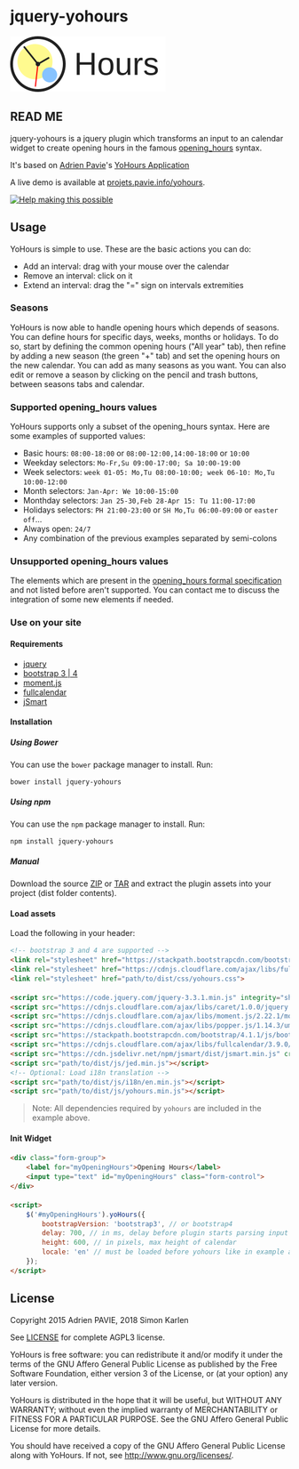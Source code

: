 # jquery-yohours

![YoHours logo](src/img/logo.svg)

## READ ME

jquery-yohours is a jquery plugin which transforms an input to an calendar 
widget to create opening hours in the famous 
[opening_hours](https://wiki.openstreetmap.org/wiki/Key:opening_hours) syntax.

It's based on [Adrien Pavie](https://github.com/PanierAvide)'s
[YoHours Application](http://projets.pavie.info/yohours/)

A live demo is available at [projets.pavie.info/yohours](http://projets.pavie.info/yohours/).

[![Help making this possible](https://liberapay.com/assets/widgets/donate.svg)](https://liberapay.com/PanierAvide/donate)

## Usage

YoHours is simple to use. These are the basic actions you can do:

* Add an interval: drag with your mouse over the calendar
* Remove an interval: click on it
* Extend an interval: drag the "=" sign on intervals extremities

### Seasons

YoHours is now able to handle opening hours which depends of seasons. 
You can define hours for specific days, weeks, months or holidays. To do so, 
start by defining the common opening hours ("All year" tab), then refine by 
adding a new season (the green "+" tab) and set the opening hours on the new 
calendar. You can add as many seasons as you want. You can also edit or remove 
a season by clicking on the pencil and trash buttons, between seasons tabs 
and calendar.


### Supported opening_hours values

YoHours supports only a subset of the opening_hours syntax. Here are some 
examples of supported values:

* Basic hours: `08:00-18:00` or `08:00-12:00,14:00-18:00` or `10:00`
* Weekday selectors: `Mo-Fr,Su 09:00-17:00; Sa 10:00-19:00`
* Week selectors: `week 01-05: Mo,Tu 08:00-10:00; week 06-10: Mo,Tu 10:00-12:00`
* Month selectors: `Jan-Apr: We 10:00-15:00`
* Monthday selectors: `Jan 25-30,Feb 28-Apr 15: Tu 11:00-17:00`
* Holidays selectors: `PH 21:00-23:00` or `SH Mo,Tu 06:00-09:00` or `easter off`...
* Always open: `24/7`
* Any combination of the previous examples separated by semi-colons


### Unsupported opening_hours values

The elements which are present in the [opening_hours formal specification](https://wiki.openstreetmap.org/wiki/Key:opening_hours/specification) and not listed before aren't supported. You can contact me to discuss the integration of some new elements if needed.

### Use on your site

#### Requirements
* [jquery](https://jquery.com)
* [bootstrap 3 | 4](https://getbootstrap.com)
* [moment.js](https://momentjs.com)
* [fullcalendar](https://fullcalendar.io)
* [jSmart](https://github.com/umakantp/jsmart)

#### Installation

##### Using Bower
You can use the `bower` package manager to install. Run:

    bower install jquery-yohours

##### Using npm
You can use the `npm` package manager to install. Run:

    npm install jquery-yohours

##### Manual

Download the source [ZIP](https://github.com/simialbi/jquery-yohours/zipball/master)
or [TAR](https://github.com/simialbi/jquery-yohours/tarball/master) and extract the
plugin assets into your project (dist folder contents).

#### Load assets

Load the following in your header:

```html
<!-- bootstrap 3 and 4 are supported -->
<link rel="stylesheet" href="https://stackpath.bootstrapcdn.com/bootstrap/4.1.1/css/bootstrap.min.css" integrity="sha384-WskhaSGFgHYWDcbwN70/dfYBj47jz9qbsMId/iRN3ewGhXQFZCSftd1LZCfmhktB" crossorigin="anonymous">
<link rel="stylesheet" href="https://cdnjs.cloudflare.com/ajax/libs/fullcalendar/3.9.0/fullcalendar.min.css" crossorigin="anonymous">
<link rel="stylesheet" href="path/to/dist/css/yohours.css">

<script src="https://code.jquery.com/jquery-3.3.1.min.js" integrity="sha256-FgpCb/KJQlLNfOu91ta32o/NMZxltwRo8QtmkMRdAu8=" crossorigin="anonymous"></script>
<script src="https://cdnjs.cloudflare.com/ajax/libs/caret/1.0.0/jquery.caret.min.js" crossorigin="anonymous"></script>
<script src="https://cdnjs.cloudflare.com/ajax/libs/moment.js/2.22.1/moment-with-locales.min.js" crossorigin="anonymous"></script>
<script src="https://cdnjs.cloudflare.com/ajax/libs/popper.js/1.14.3/umd/popper.min.js" integrity="sha384-ZMP7rVo3mIykV+2+9J3UJ46jBk0WLaUAdn689aCwoqbBJiSnjAK/l8WvCWPIPm49" crossorigin="anonymous"></script>
<script src="https://stackpath.bootstrapcdn.com/bootstrap/4.1.1/js/bootstrap.min.js" integrity="sha384-smHYKdLADwkXOn1EmN1qk/HfnUcbVRZyYmZ4qpPea6sjB/pTJ0euyQp0Mk8ck+5T" crossorigin="anonymous"></script>
<script src="https://cdnjs.cloudflare.com/ajax/libs/fullcalendar/3.9.0/fullcalendar.min.js" crossorigin="anonymous"></script>
<script src="https://cdn.jsdelivr.net/npm/jsmart/dist/jsmart.min.js" crossorigin="anonymous"></script>
<script src="path/to/dist/js/jed.min.js"></script>
<!-- Optional: Load i18n translation -->
<script src="path/to/dist/js/i18n/en.min.js"></script>
<script src="path/to/dist/js/yohours.min.js"></script>
```

> Note: All dependencies required by `yohours` are included in the example above.

#### Init Widget

````html
<div class="form-group">
	<label for="myOpeningHours">Opening Hours</label>
	<input type="text" id="myOpeningHours" class="form-control">
</div>

<script>
	$('#myOpeningHours').yoHours({
		bootstrapVersion: 'bootstrap3', // or bootstrap4
		delay: 700, // in ms, delay before plugin starts parsing input string
		height: 600, // in pixels, max height of calendar
		locale: 'en' // must be loaded before yohours like in example above
	});
</script>
````


## License


Copyright 2015 Adrien PAVIE, 2018 Simon Karlen

See [LICENSE](LICENSE) for complete AGPL3 license.

YoHours is free software: you can redistribute it and/or modify
it under the terms of the GNU Affero General Public License as published by
the Free Software Foundation, either version 3 of the License, or
(at your option) any later version.

YoHours is distributed in the hope that it will be useful,
but WITHOUT ANY WARRANTY; without even the implied warranty of
MERCHANTABILITY or FITNESS FOR A PARTICULAR PURPOSE.  See the
GNU Affero General Public License for more details.

You should have received a copy of the GNU Affero General Public License
along with YoHours. If not, see <http://www.gnu.org/licenses/>.